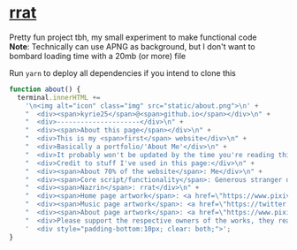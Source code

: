 # [rrat](https://kyrie25.me)

Pretty fun project tbh, my small experiment to make functional code  
**Note**: Technically can use APNG as background, but I don't want to bombard loading time with a 20mb (or more) file

Run `yarn` to deploy all dependencies if you intend to clone this  

```typescript
function about() {
  terminal.innerHTML +=
    '\n<img alt="icon" class="img" src="static/about.png">\n' +
    "  <div><span>kyrie25</span>@<span>github.io</span></div>\n" +
    "  <div>---------------------</div>\n" +
    "  <div><span>About this page</span></div>\n" +
    "  <div>This is my <span>first</span> website</div>\n" +
    "  <div>Basically a portfolio/'About Me'</div>\n" +
    "  <div>It probably won't be updated by the time you're reading this</div>\n" +
    "  <div>Credit to stuff I've used in this page:</div>\n" +
    "  <div><span>About 70% of the website</span>: Me</div>\n" +
    "  <div><span>Core script/functionality</span>: Generous stranger on GitHub, not sure who they were</div>\n" +
    "  <div><span>Nazrin</span>: rrat</div>\n" +
    "  <div><span>Home page artwork</span>: <a href=\"https://www.pixiv.net/en/artworks/58056024\" target='_blank'>にしもん</a></div>\n" +
    "  <div><span>Music page artwork</span>: <a href=\"https://twitter.com/ramdayo1122/status/1480119998391918594\" target='_blank'>LAM</a></div>\n" +
    "  <div><span>About page artwork</span>: <a href=\"https://www.pixiv.net/en/artworks/47516247\" target='_blank'>にしもん</a></div>\n" +
    "  <div>Please support the respective owners of the works, they really are awesome <3</div>\n" +
    '  <div style="padding-bottom:10px; clear: both;">';
}
```
